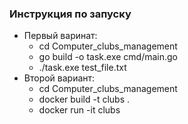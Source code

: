 ### Инструкция по запуску
- Первый варинат:
  - cd Computer_clubs_management
  - go build -o task.exe cmd/main.go
  - ./task.exe test_file.txt
- Второй вариант:
  - cd Computer_clubs_management
  - docker build -t clubs .
  - docker run -it clubs

